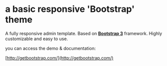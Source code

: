a basic responsive 'Bootstrap' theme
===============

A fully responsive admin template. Based on **[Bootstrap 3](https://github.com/twbs/bootstrap)** framework. Highly customizable and easy to use. 

you can access the demo & documentation: 

[http://getbootstrap.com/](http://getbootstrap.com/)

